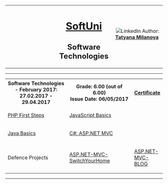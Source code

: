 <!-- Head Start -->
<table border="0" width="100%" cellspacing="1" cellpadding="3" align="center">
<tbody>
<tr>
<td align="center" width="33%"><img style="text-align: ce;" src="http://conf.softuni.bg/wp-content/uploads/2015/01/SoftUni-Logo-Flat_square-blue-300x235.png" alt="" /></td>
<td align="center" width="33%">
<h1><a href="https://softuni.bg/">SoftUni</a></h1>
<h2>Software Technologies</h2>
</td>
<td align="center" width="33%"><img src="https://avatars0.githubusercontent.com/u/22100183?s=460&v=4" alt="" />
<img src="https://www.linkedin.com/favicon.ico" alt="LinkedIn" />
Author: 
<strong>
<a title="LinkedIn Tatyana Milanova" href="https://www.linkedin.com/in/tanya-milanova-15040257/" target="_blank">
Tatyana Milanova
</a>
</strong></p>
</td>
</tr>
</tbody>
</table>
<!-- Head End -->
<!-- Software Technologies Start --><hr />
<table border="0" width="100%" cellspacing="1" cellpadding="3" align="center">
    <tbody>
    <tr><th align="center" width="50%">Software Technologies - February 2017: <br /> 27.02.2017 - 29.04.2017</th><th width="40%">Grade: 6.00 (out of 6.00)<br /> Issue Date: 06/05/2017</th><th align="center width=">
    <p><a title="Software Technologies" href="https://softuni.bg/certificates/details/19176/42bf0e55" target="_blank">Certificate</a></p>
    </th></tr>
    <!-- Course Body -->
    <tr>
    <td width="50%">
    <p><a title="PHP First Steps" href="https://github.com/tanyta78/SoftwareTechnologies" target="_blank">PHP First Steps</a></p>
    </td>
    <td colspan="2" width="50%">
    <p><a title="JavaScript Basics " href="https://github.com/tanyta78/SoftwareTechnologies" target="_blank">JavaScript Basics</a></p>
    </td>
    </tr>
    <tr>
        <td width="50%">
        <p><a title="Java Basics" href="https://github.com/tanyta78/SoftwareTechnologies" target="_blank">Java Basics</a></p>
        </td>
        <td colspan="2" width="50%">
        <p><a title="C#: ASP.NET MVC " href="https://github.com/tanyta78/SoftwareTechnologies" target="_blank">C#: ASP.NET MVC</a></p>
        </td>
        </tr>
        <tr>
            <td>
                <p>Defence Projects</p>
            </td>
             <td width="50%">
                <p><a title="ASP.NET-MVC-SwitchYourHome" href="https://github.com/tanyta78/ASP.NET-MVC-SwitchYourHome" target="_blank">ASP.NET-MVC-SwitchYourHome</a></p>
              </td>
        <td colspan="2" width="50%">
                <p><a title="ASP.NET-MVC-BLOG" href="https://github.com/tanyta78/ASP.NET-MVC-BLOG" target="_blank">ASP.NET-MVC-BLOG</a>  
                </p>
            </td>
        </tr>
    </tbody>
    </table>
    <hr />
    <!-- Software Technologies End -->

